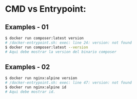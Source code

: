 # CMD vs Entrypoint:
## Examples - 01
```bash
$ docker run composer:latest version
# /docker-entrypoint.sh: exec: line 24: version: not found
$ docker run composer:latest --version
# Aqui debe mostrar la version del binario composer
```
## Examples - 02
```bash
$ docker run nginx:alpine version
# /docker-entrypoint.sh: exec: line 47: version: not found
$ docker run nginx:alpine id
# Aqui debe mostrar id.
```
